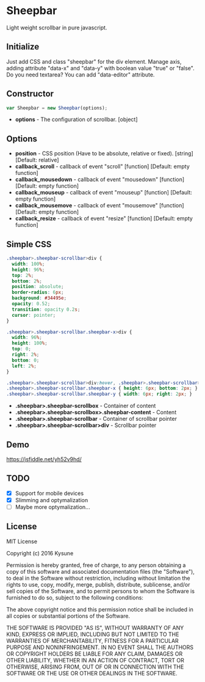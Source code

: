 # Sheepbar
Light weight scrollbar in pure javascript.



## Initialize
Just add CSS and class "sheepbar" for the div element. Manage axis, adding attribute "data-x" and "data-y" with boolean value "true" or "false". Do you need textarea? You can add "data-editor" attribute.

## Constructor
```JavaScript
var Sheepbar = new Sheepbar(options);
```
- **options** - The configuration of scrollbar. [object]

## Options
- **position** - CSS position (Have to be absolute, relative or fixed). [string] [Default: relative]
- **callback_scroll** - callback of event "scroll" [function] [Default: empty function]
- **callback_mousedown** - callback of event "mousedown" [function] [Default: empty function]
- **callback_mouseup** - callback of event "mouseup" [function] [Default: empty function]
- **callback_mousemove** - callback of event "mousemove" [function] [Default: empty function]
- **callback_resize** - callback of event "resize" [function] [Default: empty function]

## Simple CSS
```CSS
.sheepbar>.sheepbar-scrollbar>div {
  width: 100%;
  height: 96%;
  top: 2%;
  bottom: 2%;
  position: absolute;
  border-radius: 6px;
  background: #34495e;
  opacity: 0.52;
  transition: opacity 0.2s;
  cursor: pointer;
}

.sheepbar>.sheepbar-scrollbar.sheepbar-x>div {
  width: 96%;
  height: 100%;
  top: 0;
  right: 2%;
  bottom: 0;
  left: 2%;
}

.sheepbar>.sheepbar-scrollbar>div:hover, .sheepbar>.sheepbar-scrollbar>div:active { opacity: 0.88; }
.sheepbar>.sheepbar-scrollbar.sheepbar-x { height: 6px; bottom: 2px; }
.sheepbar>.sheepbar-scrollbar.sheepbar-y { width: 6px; right: 2px; }
```
- **.sheepbar>.sheepbar-scrollbox** - Container of content
- **.sheepbar>.sheepbar-scrollbox>.sheepbar-content** - Content
- **.sheepbar>.sheepbar-scrollbar** - Container of scrollbar pointer
- **.sheepbar>.sheepbar-scrollbar>div** - Scrollbar pointer

## Demo
https://jsfiddle.net/yh52v9hd/

## TODO
- [x] Support for mobile devices
- [x] Slimming and optymalization
- [ ] Maybe more optymalization...

## License
MIT License

Copyright (c) 2016 Kysune

Permission is hereby granted, free of charge, to any person obtaining a copy
of this software and associated documentation files (the "Software"), to deal
in the Software without restriction, including without limitation the rights
to use, copy, modify, merge, publish, distribute, sublicense, and/or sell
copies of the Software, and to permit persons to whom the Software is
furnished to do so, subject to the following conditions:

The above copyright notice and this permission notice shall be included in all
copies or substantial portions of the Software.

THE SOFTWARE IS PROVIDED "AS IS", WITHOUT WARRANTY OF ANY KIND, EXPRESS OR
IMPLIED, INCLUDING BUT NOT LIMITED TO THE WARRANTIES OF MERCHANTABILITY,
FITNESS FOR A PARTICULAR PURPOSE AND NONINFRINGEMENT. IN NO EVENT SHALL THE
AUTHORS OR COPYRIGHT HOLDERS BE LIABLE FOR ANY CLAIM, DAMAGES OR OTHER
LIABILITY, WHETHER IN AN ACTION OF CONTRACT, TORT OR OTHERWISE, ARISING FROM,
OUT OF OR IN CONNECTION WITH THE SOFTWARE OR THE USE OR OTHER DEALINGS IN THE
SOFTWARE.
